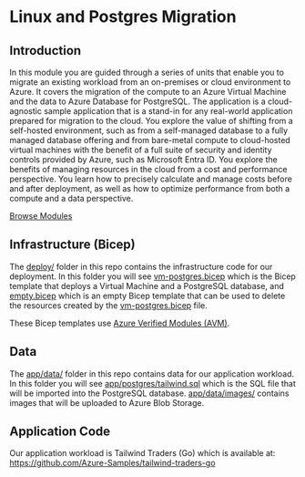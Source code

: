 # Linux and Postgres Migration

## Introduction 

In this module you are guided through a series of units that enable you to migrate an existing workload from an on-premises or cloud environment to Azure. It covers the migration of the compute to an Azure Virtual Machine and the data to Azure Database for PostgreSQL. The application is a cloud-agnostic sample application that is a stand-in for any real-world application prepared for migration to the cloud. You explore the value of shifting from a self-hosted environment, such as from a self-managed database to a fully managed database offering and from bare-metal compute to cloud-hosted virtual machines with the benefit of a full suite of security and identity controls provided by Azure, such as Microsoft Entra ID. You explore the benefits of managing resources in the cloud from a cost and performance perspective. You learn how to precisely calculate and manage costs before and after deployment, as well as how to optimize performance from both a compute and a data perspective. 

[Browse Modules](./modules/README.md)

## Infrastructure (Bicep)

The [deploy/](./deploy) folder in this repo contains the infrastructure code for our deployment. In this folder you will see [vm-postgres.bicep](./deploy/vm-postgres.bicep) which is the Bicep template that deploys a Virtual Machine and a PostgreSQL database, and [empty.bicep](./deploy/empty.bicep) which is an empty Bicep template that can be used to delete the resources created by the [vm-postgres.bicep](./deploy/vm-postgres.bicep) file.

These Bicep templates use [Azure Verified Modules (AVM)](https://azure.github.io/Azure-Verified-Modules/).

## Data

The [app/data/](./app/data) folder in this repo contains data for our application workload. In this folder you will see [app/postgres/tailwind.sql](./app/data/postgres/tailwind.sql) which is the SQL file that will be imported into the PostgreSQL database. [app/data/images/](./app/data/images) contains images that will be uploaded to Azure Blob Storage.

## Application Code

Our application workload is Tailwind Traders (Go) which is available at: https://github.com/Azure-Samples/tailwind-traders-go
